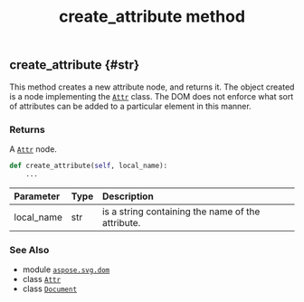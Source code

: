 ﻿---
title: create_attribute method
second_title: Aspose.SVG for Python via .NET API References
description: 
type: docs
weight: 50
url: /python-net/aspose.svg.dom/document/create_attribute/
is_root: false
---

## create_attribute {#str}

This method creates a new attribute node, and returns it. 
The object created is a node implementing the [`Attr`](/svg/python-net/aspose.svg.dom/attr) class. 
The DOM does not enforce what sort of attributes can be added to a particular element in this manner.


### Returns 


A [`Attr`](/svg/python-net/aspose.svg.dom/attr) node.


```python
def create_attribute(self, local_name):
    ...
```


| Parameter | Type | Description |
| :- | :- | :- |
| local_name | str | is a string containing the name of the attribute. |



### See Also
* module [`aspose.svg.dom`](../../)
* class [`Attr`](/svg/python-net/aspose.svg.dom/attr)
* class [`Document`](/svg/python-net/aspose.svg.dom/document)
